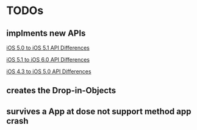 # TODOs

## implments new APIs
[iOS 5.0 to iOS 5.1 API Differences](https://developer.apple.com/library/ios/#releasenotes/General/iOS51APIDiffs/index.html)

[iOS 5.1 to iOS 6.0 API Differences](https://developer.apple.com/library/ios/#releasenotes/General/iOS60APIDiffs/index.html)

[iOS 4.3 to iOS 5.0 API Differences](http://developer.apple.com/library/ios/#releasenotes/General/iOS50APIDiff/index.html)

## creates the Drop-in-Objects

## survives a App at dose not support method app crash

